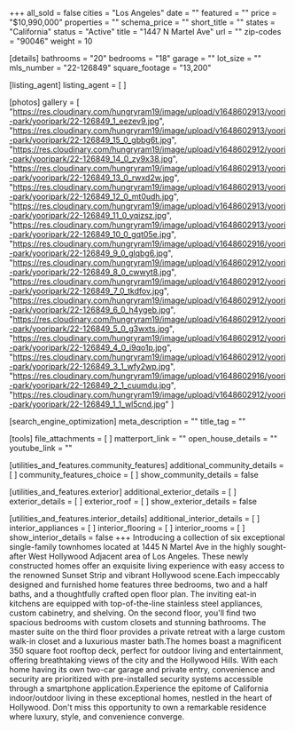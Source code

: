 +++
all_sold = false
cities = "Los Angeles"
date = ""
featured = ""
price = "$10,990,000"
properties = ""
schema_price = ""
short_title = ""
states = "California"
status = "Active"
title = "1447 N Martel Ave"
url = ""
zip-codes = "90046"
weight = 10

[details]
bathrooms = "20"
bedrooms = "18"
garage = ""
lot_size = ""
mls_number = "22-126849"
square_footage = "13,200"

[listing_agent]
listing_agent = [ ]

[photos]
gallery = [
  "https://res.cloudinary.com/hungryram19/image/upload/v1648602913/yoori-park/yooripark/22-126849_1_eezev9.jpg",
  "https://res.cloudinary.com/hungryram19/image/upload/v1648602913/yoori-park/yooripark/22-126849_15_0_gbbg6t.jpg",
  "https://res.cloudinary.com/hungryram19/image/upload/v1648602912/yoori-park/yooripark/22-126849_14_0_zy9x38.jpg",
  "https://res.cloudinary.com/hungryram19/image/upload/v1648602913/yoori-park/yooripark/22-126849_13_0_rwxd2w.jpg",
  "https://res.cloudinary.com/hungryram19/image/upload/v1648602913/yoori-park/yooripark/22-126849_12_0_mt0udh.jpg",
  "https://res.cloudinary.com/hungryram19/image/upload/v1648602913/yoori-park/yooripark/22-126849_11_0_yqizsz.jpg",
  "https://res.cloudinary.com/hungryram19/image/upload/v1648602913/yoori-park/yooripark/22-126849_10_0_gqt05e.jpg",
  "https://res.cloudinary.com/hungryram19/image/upload/v1648602916/yoori-park/yooripark/22-126849_9_0_glqbg6.jpg",
  "https://res.cloudinary.com/hungryram19/image/upload/v1648602912/yoori-park/yooripark/22-126849_8_0_cwwyt8.jpg",
  "https://res.cloudinary.com/hungryram19/image/upload/v1648602912/yoori-park/yooripark/22-126849_7_0_tkdfov.jpg",
  "https://res.cloudinary.com/hungryram19/image/upload/v1648602912/yoori-park/yooripark/22-126849_6_0_h4ygeb.jpg",
  "https://res.cloudinary.com/hungryram19/image/upload/v1648602912/yoori-park/yooripark/22-126849_5_0_g3wxts.jpg",
  "https://res.cloudinary.com/hungryram19/image/upload/v1648602912/yoori-park/yooripark/22-126849_4_0_i9qo1p.jpg",
  "https://res.cloudinary.com/hungryram19/image/upload/v1648602912/yoori-park/yooripark/22-126849_3_1_wfy2wp.jpg",
  "https://res.cloudinary.com/hungryram19/image/upload/v1648602916/yoori-park/yooripark/22-126849_2_1_cuumdu.jpg",
  "https://res.cloudinary.com/hungryram19/image/upload/v1648602912/yoori-park/yooripark/22-126849_1_1_wl5cnd.jpg"
]

[search_engine_optimization]
meta_description = ""
title_tag = ""

[tools]
file_attachments = [ ]
matterport_link = ""
open_house_details = ""
youtube_link = ""

[utilities_and_features.community_features]
additional_community_details = [ ]
community_features_choice = [ ]
show_community_details = false

[utilities_and_features.exterior]
additional_exterior_details = [ ]
exterior_details = [ ]
exterior_roof = [ ]
show_exterior_details = false

[utilities_and_features.interior_details]
additional_interior_details = [ ]
interior_appliances = [ ]
interior_flooring = [ ]
interior_rooms = [ ]
show_interior_details = false
+++
Introducing a collection of six exceptional single-family townhomes located at 1445 N Martel Ave in the highly sought-after West Hollywood Adjacent area of Los Angeles. These newly constructed homes offer an exquisite living experience with easy access to the renowned Sunset Strip and vibrant Hollywood scene.Each impeccably designed and furnished home features three bedrooms, two and a half baths, and a thoughtfully crafted open floor plan. The inviting eat-in kitchens are equipped with top-of-the-line stainless steel appliances, custom cabinetry, and shelving. On the second floor, you'll find two spacious bedrooms with custom closets and stunning bathrooms. The master suite on the third floor provides a private retreat with a large custom walk-in closet and a luxurious master bath.The homes boast a magnificent 350 square foot rooftop deck, perfect for outdoor living and entertainment, offering breathtaking views of the city and the Hollywood Hills. With each home having its own two-car garage and private entry, convenience and security are prioritized with pre-installed security systems accessible through a smartphone application.Experience the epitome of California indoor/outdoor living in these exceptional homes, nestled in the heart of Hollywood. Don't miss this opportunity to own a remarkable residence where luxury, style, and convenience converge.